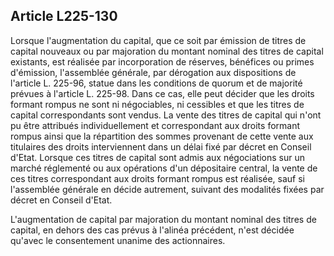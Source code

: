 Article L225-130
----
Lorsque l'augmentation du capital, que ce soit par émission de titres de capital
nouveaux ou par majoration du montant nominal des titres de capital existants,
est réalisée par incorporation de réserves, bénéfices ou primes d'émission,
l'assemblée générale, par dérogation aux dispositions de l'article L. 225-96,
statue dans les conditions de quorum et de majorité prévues à l'article L.
225-98. Dans ce cas, elle peut décider que les droits formant rompus ne sont ni
négociables, ni cessibles et que les titres de capital correspondants sont
vendus. La vente des titres de capital qui n'ont pu être attribués
individuellement et correspondant aux droits formant rompus ainsi que la
répartition des sommes provenant de cette vente aux titulaires des droits
interviennent dans un délai fixé par décret en Conseil d'Etat. Lorsque ces
titres de capital sont admis aux négociations sur un marché réglementé ou aux
opérations d'un dépositaire central, la vente de ces titres correspondant aux
droits formant rompus est réalisée, sauf si l'assemblée générale en décide
autrement, suivant des modalités fixées par décret en Conseil d'Etat.

L'augmentation de capital par majoration du montant nominal des titres de
capital, en dehors des cas prévus à l'alinéa précédent, n'est décidée qu'avec le
consentement unanime des actionnaires.
